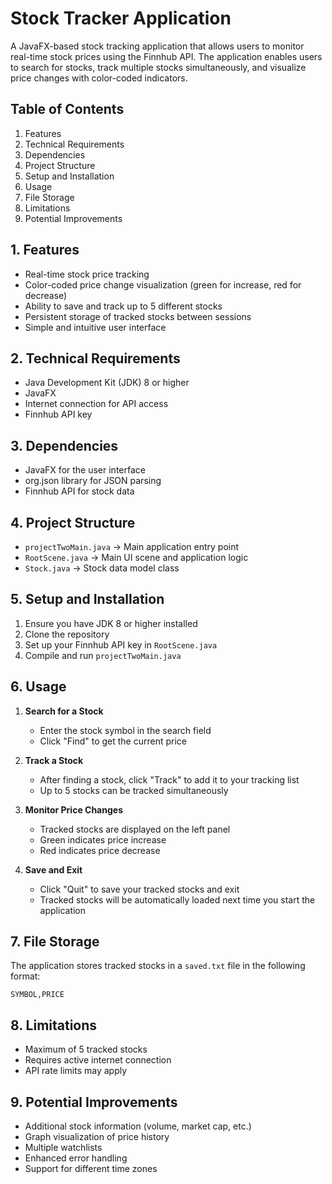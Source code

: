 # Stock Tracker Application

A JavaFX-based stock tracking application that allows users to monitor real-time stock prices using the Finnhub API. The application enables users to search for stocks, track multiple stocks simultaneously, and visualize price changes with color-coded indicators.


## Table of Contents

1. Features
2. Technical Requirements
3. Dependencies
4. Project Structure
5. Setup and Installation
6. Usage
7. File Storage
8. Limitations
9. Potential Improvements

## 1. Features

- Real-time stock price tracking
- Color-coded price change visualization (green for increase, red for decrease)
- Ability to save and track up to 5 different stocks
- Persistent storage of tracked stocks between sessions
- Simple and intuitive user interface


## 2. Technical Requirements

- Java Development Kit (JDK) 8 or higher
- JavaFX
- Internet connection for API access
- Finnhub API key


## 3. Dependencies

- JavaFX for the user interface
- org.json library for JSON parsing
- Finnhub API for stock data


## 4. Project Structure

- `projectTwoMain.java` → Main application entry point
- `RootScene.java` → Main UI scene and application logic
- `Stock.java` → Stock data model class


## 5. Setup and Installation

1. Ensure you have JDK 8 or higher installed
2. Clone the repository
3. Set up your Finnhub API key in `RootScene.java`
4. Compile and run `projectTwoMain.java`


## 6. Usage

1. **Search for a Stock**
   - Enter the stock symbol in the search field
   - Click "Find" to get the current price

2. **Track a Stock**
   - After finding a stock, click "Track" to add it to your tracking list
   - Up to 5 stocks can be tracked simultaneously

3. **Monitor Price Changes**
   - Tracked stocks are displayed on the left panel
   - Green indicates price increase
   - Red indicates price decrease

4. **Save and Exit**
   - Click "Quit" to save your tracked stocks and exit
   - Tracked stocks will be automatically loaded next time you start the application


## 7. File Storage

The application stores tracked stocks in a `saved.txt` file in the following format:
```
SYMBOL,PRICE
```


## 8. Limitations

- Maximum of 5 tracked stocks
- Requires active internet connection
- API rate limits may apply


## 9. Potential Improvements

- Additional stock information (volume, market cap, etc.)
- Graph visualization of price history
- Multiple watchlists
- Enhanced error handling
- Support for different time zones

